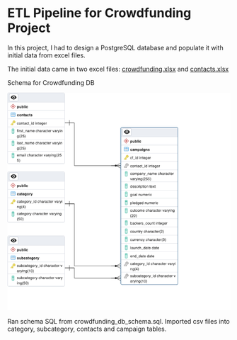 # ETL Pipeline for Crowdfunding Project

In this project, I had to design a PostgreSQL database and populate it with initial data from excel files.

The initial data came in two excel files: [crowdfunding.xlsx](./data/crowdfunding.xlsx) and [contacts.xlsx](./data/contacts.xlsx)
 

Schema for Crowdfunding DB

![crowdfunding_schema](./images/crowdfunding_schema.png)

Ran schema SQL from crowdfunding_db_schema.sql. Imported csv files into category, subcategory, contacts and campaign tables. 
